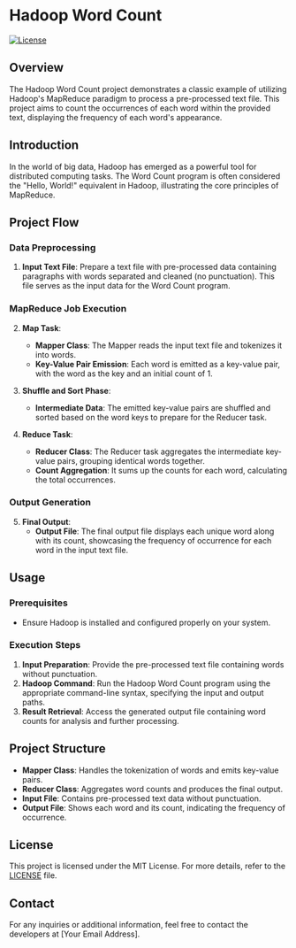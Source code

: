 # Hadoop Word Count

[![License](https://img.shields.io/badge/license-MIT-blue.svg)](LICENSE)

## Overview

The Hadoop Word Count project demonstrates a classic example of utilizing Hadoop's MapReduce paradigm to process a pre-processed text file. This project aims to count the occurrences of each word within the provided text, displaying the frequency of each word's appearance.

## Introduction

In the world of big data, Hadoop has emerged as a powerful tool for distributed computing tasks. The Word Count program is often considered the "Hello, World!" equivalent in Hadoop, illustrating the core principles of MapReduce.

## Project Flow

### Data Preprocessing

1. **Input Text File**: Prepare a text file with pre-processed data containing paragraphs with words separated and cleaned (no punctuation). This file serves as the input data for the Word Count program.

### MapReduce Job Execution

2. **Map Task**:
   - **Mapper Class**: The Mapper reads the input text file and tokenizes it into words.
   - **Key-Value Pair Emission**: Each word is emitted as a key-value pair, with the word as the key and an initial count of 1.

3. **Shuffle and Sort Phase**:
   - **Intermediate Data**: The emitted key-value pairs are shuffled and sorted based on the word keys to prepare for the Reducer task.

4. **Reduce Task**:
   - **Reducer Class**: The Reducer task aggregates the intermediate key-value pairs, grouping identical words together.
   - **Count Aggregation**: It sums up the counts for each word, calculating the total occurrences.

### Output Generation

5. **Final Output**:
   - **Output File**: The final output file displays each unique word along with its count, showcasing the frequency of occurrence for each word in the input text file.

## Usage

### Prerequisites
- Ensure Hadoop is installed and configured properly on your system.

### Execution Steps
1. **Input Preparation**: Provide the pre-processed text file containing words without punctuation.
2. **Hadoop Command**: Run the Hadoop Word Count program using the appropriate command-line syntax, specifying the input and output paths.
3. **Result Retrieval**: Access the generated output file containing word counts for analysis and further processing.

## Project Structure

- **Mapper Class**: Handles the tokenization of words and emits key-value pairs.
- **Reducer Class**: Aggregates word counts and produces the final output.
- **Input File**: Contains pre-processed text data without punctuation.
- **Output File**: Shows each word and its count, indicating the frequency of occurrence.

## License

This project is licensed under the MIT License. For more details, refer to the [LICENSE](LICENSE) file.

## Contact

For any inquiries or additional information, feel free to contact the developers at [Your Email Address].
